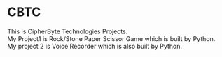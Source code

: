 # CBTC
This is CipherByte Technologies Projects.
<br>
My Project1 is Rock/Stone Paper Scissor Game which is built by Python.
<br>
My project 2 is Voice Recorder which is also built by Python.